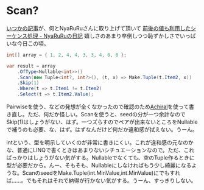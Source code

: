 # Scan?

[いつかの記事](http://neue.cc/2009/03/06_138.html "neue cc - C# LINQで左外部自己結合")が、何とNyaRuRuさんに取り上げて頂いて [前後の値も利用したシーケンス処理 - NyaRuRuの日記](http://d.hatena.ne.jp/NyaRuRu/20090311/p1 "前後の値も利用したシーケンス処理 - NyaRuRuの日記") 嬉しさのあまり卒倒しつつ恥ずかしさでいっぱいな今日この頃。

```csharp
int[] array = { 1, 2, 4, 4, 3, 3, 4, 0, 0 };

var result = array
    .OfType<Nullable<int>>()
    .Scan(new Tuple<int?, int?>(), (t, x) => Make.Tuple(t.Item2, x))
    .Skip(1)
    .Where(t => t.Item1 != t.Item2)
    .Select(t => t.Item2.Value);
```

Pairwiseを使う、などの発想が全くなかったので確認のため[Achiral](http://d.hatena.ne.jp/NyaRuRu/20080115/p1 "C# 3.0 Supplemental Library: Achiral - NyaRuRuの日記")を使って書き直し。ただ、何だか怪しい。Scanを使うと、seedの分が一つ余計なのでSkip(1)はしょうがない、はず。一つズらすのでペアが出来ないところをNullableで補うのも必要、な、はず。はずなんだけど何だか違和感が拭えない。うーん。

intという、型を明示していくのが非常に書きにくい。これが違和感の元なのかな、普通にLINQで書くときはあまりないシチュエーションなので。ただ、こればっかりはしょうがない気がする。Nullableでなくても、空のTuple作るときに型が必要だから。んー、そもそも、Nullableにしなければもう少し綺麗になるような。ScanのseedをMake.Tuple(int.MinValue,int.MinValue)にでもすれば……。でもそれはそれで納得が行かない気がする。うーん、すっきりしない。